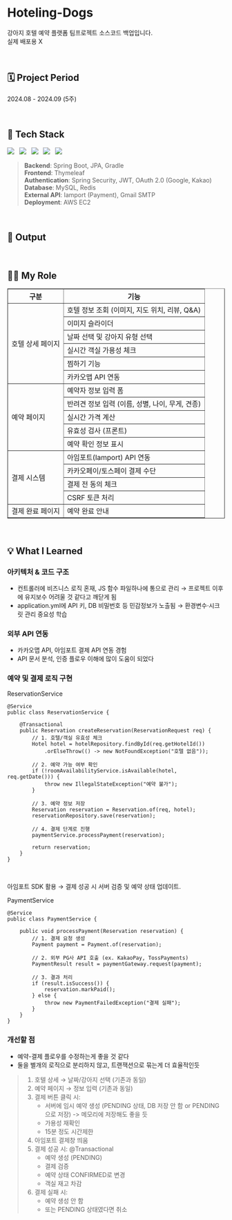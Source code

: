 # Hoteling-Dogs

강아지 호텔 예약 플랫폼 팀프로젝트 소스코드 백업입니다. <br>
실제 배포용 X

<br>

## 🗓️ Project Period
2024.08 - 2024.09 (5주)

<br>

## 🔧 Tech Stack

<img src="https://img.shields.io/badge/java-FF7800?style=flat-square&logo=java&logoColor=white"/> &nbsp;
<img src="https://img.shields.io/badge/javascript-F7DF1E?style=flat-square&logo=javascript&logoColor=white"/> &nbsp;
<img src="https://img.shields.io/badge/springboot-6DB33F?style=flat-square&logo=springboot&logoColor=white"/> &nbsp;
<img src="https://img.shields.io/badge/thymeleaf-005F0F?style=flat-square&logo=thymeleaf&logoColor=white"/> &nbsp;
<img src="https://img.shields.io/badge/mysql-4479A1?style=flat-square&logo=mysql&logoColor=white"/> &nbsp;
<br>

> **Backend**: Spring Boot, JPA, Gradle <br>
> **Frontend**: Thymeleaf <br>
> **Authentication**: Spring Security, JWT, OAuth 2.0 (Google, Kakao) <br>
> **Database**: MySQL, Redis <br>
> **External API**: Iamport (Payment), Gmail SMTP <br>
> **Deployment**: AWS EC2 <br>

<br>

## 📃 Output



<br>

## 👨‍💻 My Role

<table border="1" cellspacing="0" cellpadding="8">
  <thead>
    <tr>
      <th>구분</th>
      <th>기능</th>
    </tr>
  </thead>
  <tbody>
    <tr>
      <td rowspan="6">호텔 상세 페이지</td>
      <td>호텔 정보 조회 (이미지, 지도 위치, 리뷰, Q&amp;A)</td>
    </tr>
    <tr>
      <td>이미지 슬라이더</td>
    </tr>
    <tr>
      <td>날짜 선택 및 강아지 유형 선택</td>
    </tr>
    <tr>
      <td>실시간 객실 가용성 체크</td>
    </tr>
    <tr>
      <td>찜하기 기능</td>
    </tr>
    <tr>
      <td>카카오맵 API 연동</td>
    </tr>
    <tr>
      <td rowspan="5">예약 페이지</td>
      <td>예약자 정보 입력 폼</td>
    </tr>
    <tr>
      <td>반려견 정보 입력 (이름, 성별, 나이, 무게, 견종)</td>
    </tr>
    <tr>
      <td>실시간 가격 계산</td>
    </tr>
    <tr>
      <td>유효성 검사 (프론트)</td>
    </tr>
    <tr>
      <td>예약 확인 정보 표시</td>
    </tr>
    <tr>
      <td rowspan="4">결제 시스템</td>
      <td>아임포트(Iamport) API 연동</td>
    </tr>
    <tr>
      <td>카카오페이/토스페이 결제 수단</td>
    </tr>
    <tr>
      <td>결제 전 동의 체크</td>
    </tr>
    <tr>
      <td>CSRF 토큰 처리</td>
    </tr>
    <tr>
      <td rowspan="1">결제 완료 페이지</td>
      <td>예약 완료 안내</td>
    </tr>
  </tbody>
</table>

<br>

## 💡 What I Learned

### 아키텍처 & 코드 구조

- 컨트롤러에 비즈니스 로직 혼재, JS 함수 파일하나에 통으로 관리 → 프로젝트 이후에 유지보수 어려울 것 같다고 깨닫게 됨
- application.yml에 API 키, DB 비밀번호 등 민감정보가 노출됨 → 환경변수·시크릿 관리 중요성 학습

### 외부 API 연동

- 카카오맵 API, 아임포트 결제 API 연동 경험 <br>
- API 문서 분석, 인증 플로우 이해에 많이 도움이 되었다 

### 예약 및 결제 로직 구현

ReservationService
```
@Service
public class ReservationService {

    @Transactional
    public Reservation createReservation(ReservationRequest req) {
        // 1. 호텔/객실 유효성 체크
        Hotel hotel = hotelRepository.findById(req.getHotelId())
            .orElseThrow(() -> new NotFoundException("호텔 없음"));

        // 2. 예약 가능 여부 확인
        if (!roomAvailabilityService.isAvailable(hotel, req.getDate())) {
            throw new IllegalStateException("예약 불가");
        }

        // 3. 예약 정보 저장
        Reservation reservation = Reservation.of(req, hotel);
        reservationRepository.save(reservation);

        // 4. 결제 단계로 진행
        paymentService.processPayment(reservation);

        return reservation;
    }
}
```

<br>


아임포트 SDK 활용 → 결제 성공 시 서버 검증 및 예약 상태 업데이트.

PaymentService
```
@Service
public class PaymentService {

    public void processPayment(Reservation reservation) {
        // 1. 결제 요청 생성
        Payment payment = Payment.of(reservation);

        // 2. 외부 PG사 API 호출 (ex. KakaoPay, TossPayments)
        PaymentResult result = paymentGateway.request(payment);

        // 3. 결과 처리
        if (result.isSuccess()) {
            reservation.markPaid();
        } else {
            throw new PaymentFailedException("결제 실패");
        }
    }
}
```

### 개선할 점

- 예약-결제 플로우를 수정하는게 좋을 것 같다
- 둘을 별개의 로직으로 분리하지 않고, 트랜잭션으로 묶는게 더 효율적인듯

> 1. 호텔 상세 → 날짜/강아지 선택 (기존과 동일)
> 2. 예약 페이지 → 정보 입력 (기존과 동일)
> 3. 결제 버튼 클릭 시:
>    - 서버에 임시 예약 생성 (PENDING 상태, DB 저장 안 함 or PENDING으로 저장) -> 메모리에 저장해도 좋을 듯
>    - 가용성 재확인
>    - 15분 정도 시간제한
> 4. 아임포트 결제창 띄움
> 5. 결제 성공 시:
>    @Transactional
>    - 예약 생성 (PENDING)
>    - 결제 검증
>    - 예약 상태 CONFIRMED로 변경
>    - 객실 재고 차감
> 6. 결제 실패 시:
>    - 예약 생성 안 함
>    - 또는 PENDING 상태였다면 취소
